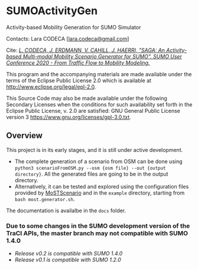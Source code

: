 # SUMOActivityGen

Activity-based Mobility Generation for SUMO Simulator

Contacts: Lara CODECA [lara.codeca@gmail.com]

Cite: [_L. CODECA, J. ERDMANN, V. CAHILL, J. HAERRI, "SAGA: An Activity-based Multi-modal Mobility Scenario Generator for SUMO". SUMO User Conference 2020 - From Traffic Flow to Mobility Modeling._](https://www.researchgate.net/publication/346485853_SAGA_An_Activity-based_Multi-modal_Mobility_Scenario_Generator_for_SUMO)

This program and the accompanying materials are made available under the
terms of the Eclipse Public License 2.0 which is available at <http://www.eclipse.org/legal/epl-2.0>.

This Source Code may also be made available under the following Secondary Licenses when the conditions for such availability set forth in the Eclipse Public License, v. 2.0 are satisfied: GNU General Public License version 3 <https://www.gnu.org/licenses/gpl-3.0.txt>.

## Overview

This project is in its early stages, and it is still under active development.

* The complete generation of a scenario from OSM can be done using `python3 scenarioFromOSM.py --osm {osm file} --out {output directory}`. All the generated files are going to be in the output directory.
* Alternatively, it can be tested and explored using the configuration files provided by [MoSTScenario](https://github.com/lcodeca/MoSTScenario) and in the `example` directory, starting from `bash most.generator.sh`.

The documentation is availalbe in the `docs` folder.

### Due to some changes in the SUMO development version of the TraCI APIs, the master branch may not compatible with SUMO 1.4.0

* _Release v0.2 is compatible with SUMO 1.4.0_
* _Release v0.1 is compatible with SUMO 1.2.0_
